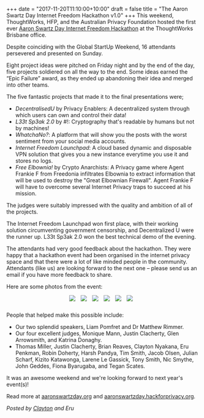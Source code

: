 +++
date = "2017-11-20T11:10:00+10:00"
draft = false
title = "The Aaron Swartz Day Internet Freedom Hackathon v1.0"
+++
This weekend, ThoughtWorks, HFP, and the Australian Privacy Foundation hosted the first ever [Aaron Swartz Day Internet Freedom Hackathon](https://aaronswartzday.hackforprivacy.org) at the ThoughtWorks Brisbane office. 

Despite coinciding with the Global StartUp Weekend, 16 attendants persevered and presented on Sunday.

Eight project ideas were pitched on Friday night and by the end of the day, five projects soldiered on all the way to the end. Some ideas earned the “Epic Failure” award, as they ended up abandoning their idea and merged into other teams. 

The five fantastic projects that made it to the final presentations were;

- _DecentralisedU_ by Privacy Enablers: A decentralized system through which users can own and control their data!
- _L33t Sp3ak 2.0_ by #!: Cryptography that's readable by humans but not by machines!
- _WhatchaNo?_: A platform that will show you the posts with the worst sentiment from your social media accounts.
- _Internet Freedom Launchpad_: A cloud based dynamic and disposable VPN solution that gives you a new instance everytime you use it and stores no logs.
- _Free Elbownia!_ by Crypto Anarchists: A Privacy game where Agent Frankie F from Freedonia infiltrates Elbownia to extract information that will be used to destroy the "Great Elbownian Firewall". Agent Frankie F will have to overcome several Internet Privacy traps to succeed at his mission.

The judges were suitably impressed with the quality and ambition of all of the projects. 

The Internet Freedom Launchpad won first place, with their working solution circumventing government censorship, and Decentralized U were the runner up. L33t Sp3ak 2.0 won the best technical demo of the evening.

The attendants had very good feedback about the hackathon. They were happy that a hackathon event had been organised in the internet privacy space and that there were a lot of like minded people in the community. Attendants (like us) are looking forward to the next one – please send us an email if you have more feedback to share.

Here are some photos from the event:

<div style="text-align: center">
<img src="/images/hackathon/1.jpg" />
<img src="/images/hackathon/2.jpg" />
<img src="/images/hackathon/3.jpg" />
<img src="/images/hackathon/4.jpg" />
<img src="/images/hackathon/5.jpg" />
<img src="/images/hackathon/7.jpg" />
</div>

People that helped make this possible include:

 - Our two splendid speakers, Liam Pomfret and Dr Matthew Rimmer.
 - Our four excellent judges, Monique Mann, Justin Clacherty, Glen Arrowsmith, and Katrina Donaghy.
 - Thomas Miller, Justin Clacherty, Brian Reaves, Clayton Nyakana, Eru Penkman, Robin Doherty, Harsh Pandya, Tim Smith, Jacob Olsen, Julian Scharf, Kizito Katawonga, Larene Le Gassick, Tony Smith, Nic Smythe, John Geddes, Fiona Byarugaba, and Tegan Scates.

It was an awesome weekend and we're looking forward to next year's event(s)!

Read more at [aaronswartzday.org](https://www.aaronswartzday.org) and [aaronswartzday.hackforprivacy.org](https://aaronswartzday.hackforprivacy.org).


*Posted by [Clayton](https://twitter.com/cnyakana) and Eru*


<style>
img {
    max-width:500px;
    max-height:282px;
    margin-right:10px;
    margin-bottom:10px;
    display: inline-block;
}

.space {
  clear: left;
}
</style>
